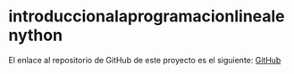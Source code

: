 # introduccionalaprogramacionlinealenython

El enlace al repositorio de GitHub de este proyecto es el siguiente: [GitHub](https://github.com/jzazooro/introduccionalaprogramacionlinealenython.git)
